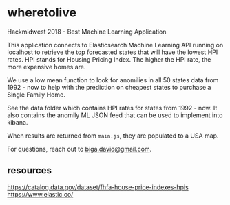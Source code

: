 # wheretolive
Hackmidwest 2018 - Best Machine Learning Application

This application connects to Elasticsearch Machine Learning API running on localhost to retrieve the top forecasted states that will have the lowest HPI rates.  HPI stands for Housing Pricing Index.  The higher the HPI rate, the more expensive homes  are.

We use a low mean function to look for anomilies in all 50 states data from 1992 - now to help with the prediction on cheapest states to purchase a Single Family Home.

See the data folder which contains HPI rates for states from 1992 - now.  It also contains the anomily ML JSON feed that can be used to implement into kibana.

When results are returned from `main.js`, they are populated to a USA map.

For questions, reach out to biga.david@gmail.com.

## resources
https://catalog.data.gov/dataset/fhfa-house-price-indexes-hpis
https://www.elastic.co/

